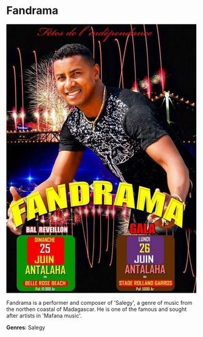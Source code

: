 # Fandrama

![Fandrama](fandrama.jpeg)

Fandrama is a performer and composer of 'Salegy', a genre of music from the northen coastal of Madagascar. He is one of the famous and sought after artists in 'Mafana music'.

**Genres**: Salegy
